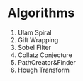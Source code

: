 # Algorithms
1) Ulam Spiral
2) Gift Wrapping
3) Sobel Filter
4) Collatz Conjecture
5) PathCreator&Finder
6) Hough Transform